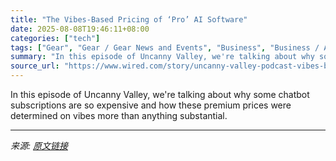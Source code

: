 ```yaml
---
title: "The Vibes-Based Pricing of ‘Pro’ AI Software"
date: 2025-08-08T19:46:11+08:00
categories: ["tech"]
tags: ["Gear", "Gear / Gear News and Events", "Business", "Business / Artificial Intelligence", "Uncanny Valley Podcast", "podcasts", "artificial intelligence", "chatbots", "OpenAI", "ChatGPT", "Anthropic", "Uncanny Valley"]
summary: "In this episode of Uncanny Valley, we're talking about why some chatbot subscriptions are so expensive and how these premium prices were determined on vibes more than anything substantial."
source_url: "https://www.wired.com/story/uncanny-valley-podcast-vibes-based-pricing-pro-ai-software/"
---
```


In this episode of Uncanny Valley, we're talking about why some chatbot subscriptions are so expensive and how these premium prices were determined on vibes more than anything substantial.

---

*来源: [原文链接](https://www.wired.com/story/uncanny-valley-podcast-vibes-based-pricing-pro-ai-software/)*
